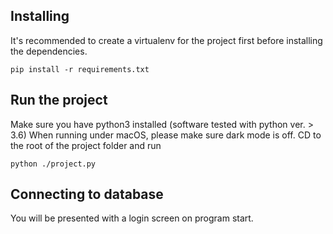 ## Installing
It's recommended to create a virtualenv for the project first before installing the dependencies.

`pip install -r requirements.txt`

## Run the project
Make sure you have python3 installed (software tested with python ver. > 3.6)
When running under macOS, please make sure dark mode is off.
CD to the root of the project folder and run

`python ./project.py`

## Connecting to database
You will be presented with a login screen on program start.